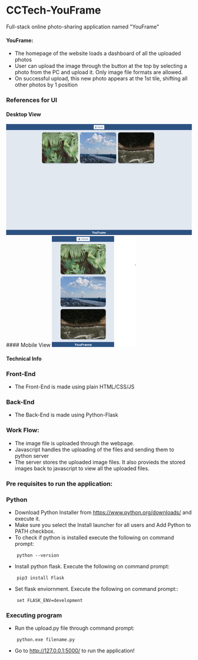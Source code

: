 # CCTech-YouFrame
Full-stack online photo-sharing application named "YouFrame"

#### YouFrame:

- The homepage of the website loads a dashboard of all the uploaded photos
- User can upload the image through the button at the top by selecting a photo from the PC and upload it. Only image file formats are allowed.
- On successful upload, this new photo appears at the 1st tile, shifting all other photos by 1 position

### References for UI
#### Desktop View
<img src="Desktop View.png" height="300" alt="Desktop Layout">
#### Mobile View
<img src="Mobile View.png" height="300" alt="Mobile Layout">

#### Technical Info

### Front-End
- The Front-End is made using plain HTML/CSS/JS

### Back-End
- The Back-End is made using Python-Flask

### Work Flow:
- The image file is uploaded through the webpage.
- Javascript handles the uploading of the files and sending them to python server
- The server stores the uploaded image files. It also provieds the stored images back to javascript to view all the uploaded files.

### Pre requisites to run the application:
### Python

- Download Python Installer from https://www.python.org/downloads/ and execute it.
- Make sure you select the Install launcher for all users and Add Python to PATH checkbox.
- To check if python is installed execute the following on command prompt:
```
    python --version
```
- Install python flask. Execute the following on command prompt:
```
    pip3 install Flask
```
- Set flask enviornment. Execute the following on command prompt::
```
    set FLASK_ENV=development
```
### Executing program
- Run the upload.py file through command prompt:
```
    python.exe filename.py
```
- Go to http://127.0.0.1:5000/ to run the application!
